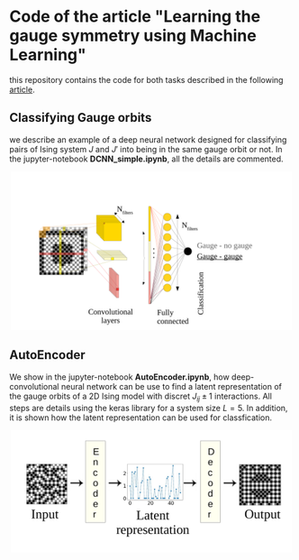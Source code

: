 # Code of the article "Learning the gauge symmetry using Machine Learning"

this repository contains the code for both tasks described in the following [article](https://arxiv.org/abs/1904.07637).

## Classifying Gauge orbits

we describe an example of a deep neural network designed for classifying pairs of Ising system $J$ and $J'$ into being in the same gauge orbit or not. In the jupyter-notebook **DCNN_simple.ipynb**, all the details are commented.

<p style="text-align: center;">
<img src="img/NNClassif.png" alt="drawing" style="width: 500px;"/>
</p>
    
## AutoEncoder

We show in the jupyter-notebook **AutoEncoder.ipynb**, how deep-convolutional neural network can be use to find a latent representation of the gauge orbits of a 2D Ising model with discret $J_{ij} \pm 1$ interactions.
All steps are details using the keras library for a system size $L=5$. In addition, it is shown how the latent representation can be used for classfication.

<p style="text-align: center;">
<img src="img/AE.png" alt="drawing" style="width: 500px;"/>
</p>

